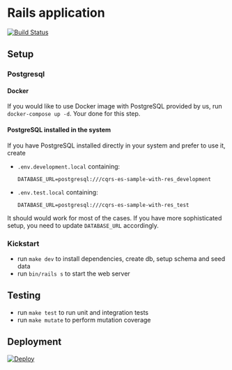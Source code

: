 # Rails application

[![Build Status](https://github.com/RailsEventStore/cqrs-es-sample-with-res/workflows/rails_application/badge.svg)](https://github.com/RailsEventStore/cqrs-es-sample-with-res/actions/workflows/rails_application.yml)

## Setup

### Postgresql

#### Docker

If you would like to use Docker image with PostgreSQL provided by us, run `docker-compose up -d`. Your done for this
step.

#### PostgreSQL installed in the system

If you have PostgreSQL installed directly in your system and prefer to use it, create

- `.env.development.local`
  containing:

  ```
  DATABASE_URL=postgresql:///cqrs-es-sample-with-res_development
  ```

* `.env.test.local` containing:

  ```
  DATABASE_URL=postgresql:///cqrs-es-sample-with-res_test
  ```

It should would work for most of the cases. If you have more sophisticated setup, you need to update `DATABASE_URL`
accordingly.

### Kickstart

* run `make dev` to install dependencies, create db, setup schema and seed data
* run `bin/rails s` to start the web server

## Testing

* run `make test` to run unit and integration tests
* run `make mutate` to perform mutation coverage

## Deployment

[![Deploy](https://www.herokucdn.com/deploy/button.svg)](https://heroku.com/deploy)